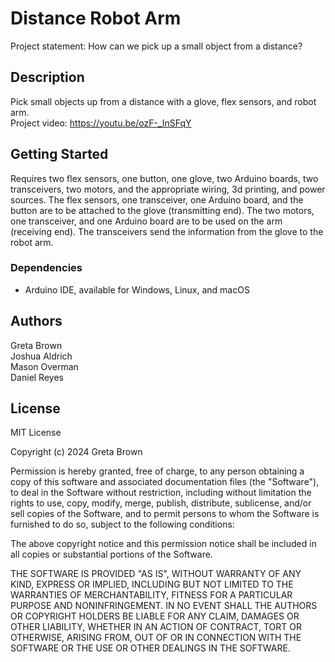 # Distance Robot Arm

Project statement: How can we pick up a small object from a distance?

## Description

Pick small objects up from a distance with a glove, flex sensors, and robot arm. <br />
Project video: https://youtu.be/ozF-_InSFqY

## Getting Started

Requires two flex sensors, one button, one glove, two Arduino boards, two transceivers, two motors, and the appropriate wiring, 3d printing, and power sources. The flex sensors, one transceiver, one Arduino board, and the button are to be attached to the glove (transmitting end). The two motors, one transceiver, and one Arduino board are to be used on the arm (receiving end). The transceivers send the information from the glove to the robot arm.

### Dependencies

* Arduino IDE, available for Windows, Linux, and macOS

## Authors

Greta Brown <br />
Joshua Aldrich <br />
Mason Overman <br />
Daniel Reyes

## License
MIT License

Copyright (c) 2024 Greta Brown

Permission is hereby granted, free of charge, to any person obtaining a copy
of this software and associated documentation files (the "Software"), to deal
in the Software without restriction, including without limitation the rights
to use, copy, modify, merge, publish, distribute, sublicense, and/or sell
copies of the Software, and to permit persons to whom the Software is
furnished to do so, subject to the following conditions:

The above copyright notice and this permission notice shall be included in all
copies or substantial portions of the Software.

THE SOFTWARE IS PROVIDED "AS IS", WITHOUT WARRANTY OF ANY KIND, EXPRESS OR
IMPLIED, INCLUDING BUT NOT LIMITED TO THE WARRANTIES OF MERCHANTABILITY,
FITNESS FOR A PARTICULAR PURPOSE AND NONINFRINGEMENT. IN NO EVENT SHALL THE
AUTHORS OR COPYRIGHT HOLDERS BE LIABLE FOR ANY CLAIM, DAMAGES OR OTHER
LIABILITY, WHETHER IN AN ACTION OF CONTRACT, TORT OR OTHERWISE, ARISING FROM,
OUT OF OR IN CONNECTION WITH THE SOFTWARE OR THE USE OR OTHER DEALINGS IN THE
SOFTWARE.
